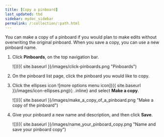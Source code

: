 ```yaml
---
title: [Copy a pinboard]
last_updated: tbd
sidebar: mydoc_sidebar
permalink: /:collection/:path.html
---
```

You can make a copy of a pinboard if you would plan to make edits without overwriting the original pinboard.  When you save a copy, you can use a new pinboard name.

1. Click **Pinboards**, on the top navigation bar.

     ![]({{ site.baseurl }}/images/click-pinboards.png "Pinboards")

2. On the pinboard list page, click the pinboard you would like to copy.
3. Click the ellipses icon ![more options menu icon]({{ site.baseurl }}/images/icon-ellipses.png){: .inline} and select **Make a copy**.

     ![]({{ site.baseurl }}/images/make_a_copy_of_a_pinboard.png "Make a copy of the pinboard")

4. Give your pinboard a new name and description, and then click **Save**.

     ![]({{ site.baseurl }}/images/name_your_pinboard_copy.png "Name and save your pinboard copy")

